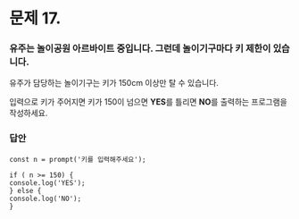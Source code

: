 # 문제 17.
### 유주는 놀이공원 아르바이트 중입니다. 그런데 놀이기구마다 키 제한이 있습니다.
유주가 담당하는 놀이기구는 키가 150cm 이상만 탈 수 있습니다.

입력으로 키가 주어지면
키가 150이 넘으면 **YES**를 틀리면 **NO**를 출력하는 프로그램을 작성하세요.

### 답안
```
const n = prompt('키를 입력해주세요');

if ( n >= 150) {
console.log('YES');
} else {
console.log('NO');
}
```

